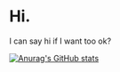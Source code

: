 # Hi.

I can say hi if I want too ok?

[![Anurag's GitHub stats](https://github-readme-stats.vercel.app/api?username=anuraghazra)]()
